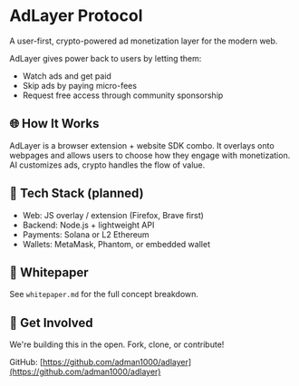 # AdLayer Protocol

A user-first, crypto-powered ad monetization layer for the modern web.

AdLayer gives power back to users by letting them:
- Watch ads and get paid
- Skip ads by paying micro-fees
- Request free access through community sponsorship

## 🌐 How It Works
AdLayer is a browser extension + website SDK combo. It overlays onto webpages and allows users to choose how they engage with monetization. AI customizes ads, crypto handles the flow of value.

## 🔧 Tech Stack (planned)
- Web: JS overlay / extension (Firefox, Brave first)
- Backend: Node.js + lightweight API
- Payments: Solana or L2 Ethereum
- Wallets: MetaMask, Phantom, or embedded wallet

## 📃 Whitepaper
See `whitepaper.md` for the full concept breakdown.

## 🚀 Get Involved
We're building this in the open. Fork, clone, or contribute!

GitHub: [https://github.com/adman1000/adlayer](https://github.com/adman1000/adlayer)

